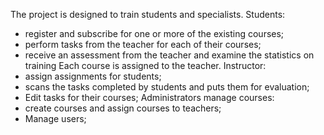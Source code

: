 The project is designed to train students and specialists.
Students:
- register and subscribe for one or more of the existing courses;
- perform tasks from the teacher for each of their courses;
- receive an assessment from the teacher and examine the statistics on training
Each course is assigned to the teacher.
Instructor:
- assign assignments for students;
- scans the tasks completed by students and puts them for evaluation;
- Edit tasks for their courses;
Administrators manage courses:
- create courses and assign courses to teachers;
- Manage users;